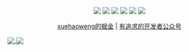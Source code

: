 <p align="center">
    <img src="https://img.shields.io/badge/Python-brightgreen.svg"/>
    <img src="https://img.shields.io/badge/Django-orange.svg"/>
    <img src="https://img.shields.io/badge/FastAPI-brightgreen.svg"/>
    <img src="https://img.shields.io/badge/Vue3-blue.svg"/>
    <img src="https://img.shields.io/badge/Vite-orange.svg"/>
    <a href="https://gitee.com/youlaiorg" target="_blank">
        <img src="https://img.shields.io/badge/Author-xuehaoweng-orange.svg"/>
    </a>
</p>
<p align="center">
 <a target="_blank" href="https://juejin.cn/user/1310273591851159">xuehaoweng的掘金</a> |  <a target="_blank" href="https://mp.weixin.qq.com/misc/getqrcode?fakeid=3900333416&token=549028458">有追求的开发者公众号</a> 
</p>





<a href="https://github-readme-stats.vercel.app/api?username=xuehaoweng&show_icons=true&layout=compact&theme=dark?count_private=true" target="_blank">
  <img align="center" src="https://github-readme-stats.vercel.app/api?username=xuehaoweng&show_icons=true&layout=compact&theme=dark?count_private=true" />
</a>
<a href="https://github-readme-stats.vercel.app/api/top-langs/?username=xuehaoweng&layout=compact" target="_blank">
  <img align="center" src="https://github-readme-stats.vercel.app/api/top-langs/?username=xuehaoweng&layout=compact" />
</a>
